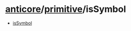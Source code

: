 # [anticore](../../../../#reference)/[primitive](../#reference)/<a name="reference">isSymbol</a>

* [isSymbol](isSymbol/#reference)
